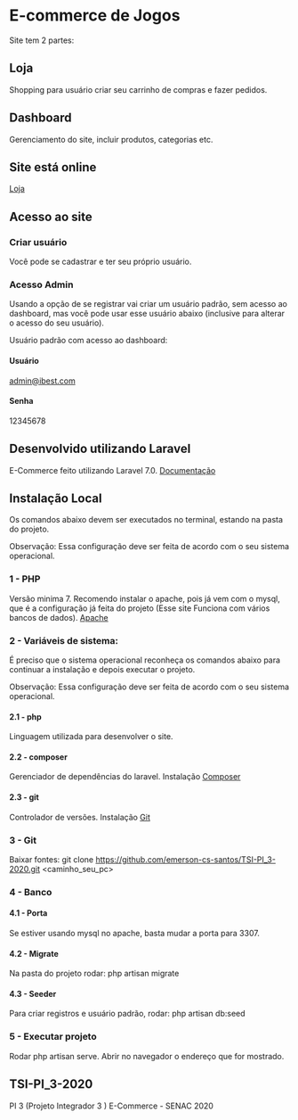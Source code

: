 # E-commerce de Jogos
Site tem 2 partes:

## Loja
Shopping para usuário criar seu carrinho de compras e fazer pedidos.

## Dashboard
Gerenciamento do site, incluir produtos, categorias etc.

## Site está online
[Loja](http://gameshopp.herokuapp.com/)

## Acesso ao site

### Criar usuário
Você pode se cadastrar e ter seu próprio usuário.

### Acesso Admin
Usando a opção de se registrar vai criar um usuário padrão, sem acesso ao dashboard,
mas você pode usar esse usuário abaixo (inclusive para alterar o acesso do seu usuário).

Usuário padrão com acesso ao dashboard:

#### Usuário
admin@ibest.com

#### Senha
12345678

## Desenvolvido utilizando Laravel
E-Commerce feito utilizando Laravel 7.0.
[Documentação](https://laravel.com/docs)

## Instalação Local
Os comandos abaixo devem ser executados no terminal, estando na pasta do projeto.

Observação: Essa configuração deve ser feita de acordo com o seu sistema operacional.

### 1 - PHP
Versão minima 7. 
Recomendo instalar o apache, pois já vem com o mysql, que é a configuração já feita do projeto (Esse site Funciona com vários bancos de dados).
[Apache](https://www.apachefriends.org/pt_br/index.html)

### 2 - Variáveis de sistema:
É preciso que o sistema operacional reconheça os comandos abaixo para continuar a instalação e depois executar o projeto.

Observação: Essa configuração deve ser feita de acordo com o seu sistema operacional.

#### 2.1 - php
Linguagem utilizada para desenvolver o site.

#### 2.2 - composer
Gerenciador de dependências do laravel.
Instalação [Composer](https://getcomposer.org/download/)

#### 2.3 - git
Controlador de versões.
Instalação [Git](https://git-scm.com/book/en/v2/Getting-Started-Installing-Git)

### 3 - Git
Baixar fontes: git clone https://github.com/emerson-cs-santos/TSI-PI_3-2020.git <caminho_seu_pc>

### 4 - Banco

#### 4.1 - Porta
Se estiver usando mysql no apache, basta mudar a porta para 3307.

#### 4.2 - Migrate
Na pasta do projeto rodar: php artisan migrate

#### 4.3 - Seeder
Para criar registros e usuário padrão, rodar: php artisan db:seed

### 5 - Executar projeto
Rodar php artisan serve.
Abrir no navegador o endereço que for mostrado.

## TSI-PI_3-2020
PI 3 (Projeto Integrador 3 ) E-Commerce  - SENAC 2020
